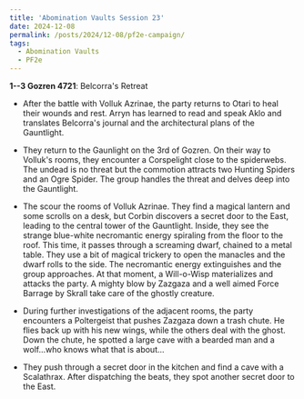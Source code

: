 ```yaml
---
title: 'Abomination Vaults Session 23'
date: 2024-12-08
permalink: /posts/2024/12-08/pf2e-campaign/
tags:
  - Abomination Vaults
  - PF2e
---
```



**1--3 Gozren 4721**: Belcorra's Retreat

- After the battle with Volluk Azrinae, the party returns to Otari to heal their wounds and rest. Arryn has learned to read and speak Aklo and translates Belcorra's journal and the architectural plans of the Gauntlight.

- They return to the Gaunlight on the 3rd of Gozren. On their way to Volluk's rooms, they encounter a Corspelight close to the spiderwebs. The undead is no threat but the commotion attracts two Hunting Spiders and an Ogre Spider. The group handles the threat and delves deep into the Gauntlight.

- The scour the rooms of Volluk Azrinae. They find a magical lantern and some scrolls on a desk, but Corbin discovers a secret door to the East, leading to the central tower of the Gauntlight. Inside, they see the strange blue-white necromantic energy spiraling from the floor to the roof. This time, it passes through a screaming dwarf, chained to a metal table. They use a bit of magical trickery to open the manacles and the dwarf rolls to the side. The necromantic energy extinguishes and the group approaches. At that moment, a Will-o-Wisp materializes and attacks the party. A mighty blow by Zazgaza and a well aimed Force Barrage by Skrall take care of the ghostly creature.

- During further investigations of the adjacent rooms, the party encounters a Poltergeist that pushes Zazgaza down a trash chute. He flies back up with his new wings, while the others deal with the ghost. Down the chute, he spotted a large cave with a bearded man and a wolf...who knows what that is about...

- They push through a secret door in the kitchen and find a cave with a Scalathrax. After dispatching the beats, they spot another secret door to the East.